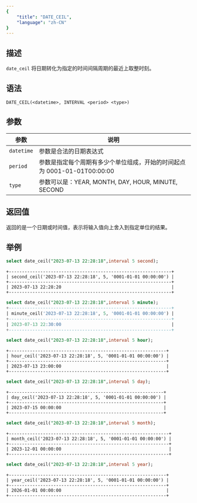```yaml
---
{
    "title": "DATE_CEIL",
    "language": "zh-CN"
}
---
```


## 描述

`date_ceil` 将日期转化为指定的时间间隔周期的最近上取整时刻。

## 语法

`DATE_CEIL(<datetime>, INTERVAL <period> <type>)`

## 参数

| 参数 | 说明 |
| -- | -- |
| `datetime` | 参数是合法的日期表达式 |
| `period` | 参数是指定每个周期有多少个单位组成，开始的时间起点为 0001-01-01T00:00:00 |
| `type` | 参数可以是：YEAR, MONTH, DAY, HOUR, MINUTE, SECOND |

## 返回值

返回的是一个日期或时间值，表示将输入值向上舍入到指定单位的结果。

## 举例

```sql
select date_ceil("2023-07-13 22:28:18",interval 5 second);
```

```text
+--------------------------------------------------------------+
| second_ceil('2023-07-13 22:28:18', 5, '0001-01-01 00:00:00') |
+--------------------------------------------------------------+
| 2023-07-13 22:28:20                                          |
+--------------------------------------------------------------+
```

```sql
select date_ceil("2023-07-13 22:28:18",interval 5 minute);
+--------------------------------------------------------------+
| minute_ceil('2023-07-13 22:28:18', 5, '0001-01-01 00:00:00') |
+--------------------------------------------------------------+
| 2023-07-13 22:30:00                                          |
+--------------------------------------------------------------+
```

```sql
select date_ceil("2023-07-13 22:28:18",interval 5 hour);
```

```text
+------------------------------------------------------------+
| hour_ceil('2023-07-13 22:28:18', 5, '0001-01-01 00:00:00') |
+------------------------------------------------------------+
| 2023-07-13 23:00:00                                        |
+------------------------------------------------------------+
```

```sql
select date_ceil("2023-07-13 22:28:18",interval 5 day);
```

```text
+-----------------------------------------------------------+
| day_ceil('2023-07-13 22:28:18', 5, '0001-01-01 00:00:00') |
+-----------------------------------------------------------+
| 2023-07-15 00:00:00                                       |
+-----------------------------------------------------------+
```

```sql
select date_ceil("2023-07-13 22:28:18",interval 5 month);
```

```text
+-------------------------------------------------------------+
| month_ceil('2023-07-13 22:28:18', 5, '0001-01-01 00:00:00') |
+-------------------------------------------------------------+
| 2023-12-01 00:00:00                                         |
+-------------------------------------------------------------+
```

```sql
select date_ceil("2023-07-13 22:28:18",interval 5 year);
```

```text
+------------------------------------------------------------+
| year_ceil('2023-07-13 22:28:18', 5, '0001-01-01 00:00:00') |
+------------------------------------------------------------+
| 2026-01-01 00:00:00                                        |
+------------------------------------------------------------+
```
